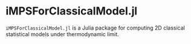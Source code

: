 # iMPSForClassicalModel.jl

`iMPSForClassicalModel.jl` is a Julia package for computing 2D classical statistical models under thermodynamic limit.
